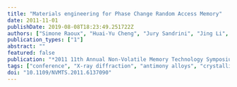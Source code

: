 ```yaml
---
title: "Materials engineering for Phase Change Random Access Memory"
date: 2011-11-01
publishDate: 2019-08-08T18:23:49.251722Z
authors: ["Simone Raoux", "Huai-Yu Cheng", "Jury Sandrini", "Jing Li", "Jean Jordan-Sweet"]
publication_types: ["1"]
abstract: ""
featured: false
publication: "*2011 11th Annual Non-Volatile Memory Technology Symposium Proceeding (NVMTS)*"
tags: ["conference", "X-ray diffraction", "antimony alloys", "crystallisation", "germanium alloys", "phase change materials", "phase change memories", "tellurium alloys", "GeSbTe", "amorphous phase", "crystallization temperature", "electrical contrast", "materials ewngineering", "phase change random access memory", "rhombohedral phase", "temperature 200 degC", "time resolved X-ray diffraction", "Phase Change Materials", "Phase Change Random Access Memory"]
doi: "10.1109/NVMTS.2011.6137090"
---
```


